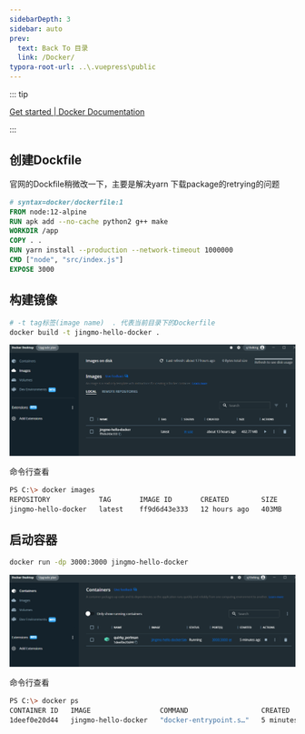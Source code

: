```yaml
---
sidebarDepth: 3
sidebar: auto
prev:
  text: Back To 目录
  link: /Docker/
typora-root-url: ..\.vuepress\public
---
```




::: tip

[Get started | Docker Documentation](https://docs.docker.com/get-started/)

:::

## 创建Dockfile

官网的Dockfile稍微改一下，主要是解决yarn 下载package的retrying的问题

```dockerfile
# syntax=docker/dockerfile:1
FROM node:12-alpine
RUN apk add --no-cache python2 g++ make
WORKDIR /app
COPY . .
RUN yarn install --production --network-timeout 1000000
CMD ["node", "src/index.js"]
EXPOSE 3000
```



## 构建镜像

```sh
# -t tag标签(image name)  . 代表当前目录下的Dockerfile
docker build -t jingmo-hello-docker .
```

![](/images/Docker/image-20221111144904615.png)

命令行查看

```sh
PS C:\> docker images
REPOSITORY            TAG       IMAGE ID       CREATED        SIZE
jingmo-hello-docker   latest    ff9d6d43e333   12 hours ago   403MB
```



## 启动容器

```sh
docker run -dp 3000:3000 jingmo-hello-docker
```

![image-20221111144439879](/images/Docker/image-20221111144439879.png)

命令行查看

```sh
PS C:\> docker ps
CONTAINER ID   IMAGE                 COMMAND                  CREATED         STATUS         PORTS                    NAMES
1deef0e20d44   jingmo-hello-docker   "docker-entrypoint.s…"   5 minutes ago   Up 5 minutes   0.0.0.0:3000->3000/tcp   quirky_perlman
```

